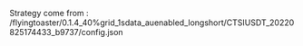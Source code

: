 Strategy come from : /flyingtoaster/0.1.4_40%grid_1sdata_auenabled_longshort/CTSIUSDT_20220825174433_b9737/config.json